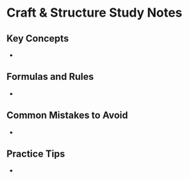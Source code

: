 # Craft & Structure Study Notes

## Key Concepts

- 

## Formulas and Rules

- 

## Common Mistakes to Avoid

- 

## Practice Tips

- 


